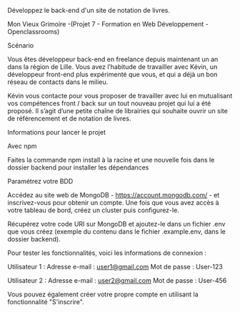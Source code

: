 Développez le back-end d'un site de notation de livres.  

Mon Vieux Grimoire -(Projet 7 - Formation en Web Développement -Openclassrooms) 

Scénario 

Vous êtes développeur back-end en freelance depuis maintenant un an dans la région de Lille. Vous avez l’habitude de travailler avec Kévin, un développeur front-end plus expérimenté que vous, et qui a déjà un bon réseau de contacts dans le milieu. 

Kévin vous contacte pour vous proposer de travailler avec lui en mutualisant vos compétences front / back sur un tout nouveau projet qui lui a été proposé. Il s’agit d’une petite chaîne de librairies qui souhaite ouvrir un site de référencement et de notation de livres.  

Informations pour lancer le projet 

Avec npm 

Faites la commande npm install à la racine et une nouvelle fois dans le dossier backend pour installer les dépendances 

Paramétrez votre BDD 

Accédez au site web de MongoDB - https://account.mongodb.com/ - et inscrivez-vous pour obtenir un compte. Une fois que vous avez accès à votre tableau de bord, créez un cluster puis configurez-le. 

Récupérez votre code URI sur MongoDB et ajoutez-le dans un fichier .env que vous créez (exemple du contenu dans le fichier .example.env, dans le dossier backend). 

 

Pour tester les fonctionnalités, voici les informations de connexion : 
 
Utilisateur 1 : 
Adresse e-mail : user1@gmail.com 
Mot de passe : User-123 
 
Utilisateur 2 : 
Adresse e-mail : user2@gmail.com 
Mot de passe : User-456 
 
Vous pouvez également créer votre propre compte en utilisant la fonctionnalité "S'inscrire". 
